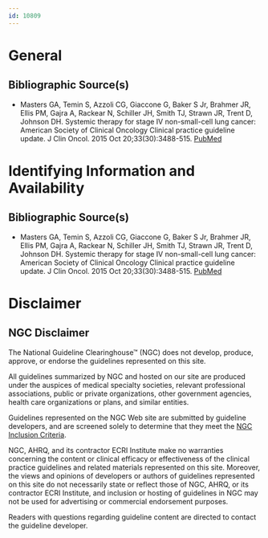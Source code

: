 ```yaml
---
id: 10809
---
```


# General

## Bibliographic Source(s)

- Masters GA, Temin S, Azzoli CG, Giaccone G, Baker S Jr, Brahmer JR, Ellis PM, Gajra A, Rackear N, Schiller JH, Smith TJ, Strawn JR, Trent D, Johnson DH. Systemic therapy for stage IV non-small-cell lung cancer: American Society of Clinical Oncology Clinical practice guideline update. J Clin Oncol. 2015 Oct 20;33(30):3488-515. [ PubMed ](http://www.ncbi.nlm.nih.gov/entrez/query.fcgi?cmd=Retrieve&db=pubmed&dopt=Abstract&list_uids=26324367)

# Identifying Information and Availability

## Bibliographic Source(s)

- Masters GA, Temin S, Azzoli CG, Giaccone G, Baker S Jr, Brahmer JR, Ellis PM, Gajra A, Rackear N, Schiller JH, Smith TJ, Strawn JR, Trent D, Johnson DH. Systemic therapy for stage IV non-small-cell lung cancer: American Society of Clinical Oncology Clinical practice guideline update. J Clin Oncol. 2015 Oct 20;33(30):3488-515. [ PubMed ](http://www.ncbi.nlm.nih.gov/entrez/query.fcgi?cmd=Retrieve&db=pubmed&dopt=Abstract&list_uids=26324367)

# Disclaimer

## NGC Disclaimer

The National Guideline Clearinghouse™ (NGC) does not develop, produce, approve, or endorse the guidelines represented on this site.

All guidelines summarized by NGC and hosted on our site are produced under the auspices of medical specialty societies, relevant professional associations, public or private organizations, other government agencies, health care organizations or plans, and similar entities.

Guidelines represented on the NGC Web site are submitted by guideline developers, and are screened solely to determine that they meet the [NGC Inclusion Criteria](/help-and-about/summaries/inclusion-criteria).

NGC, AHRQ, and its contractor ECRI Institute make no warranties concerning the content or clinical efficacy or effectiveness of the clinical practice guidelines and related materials represented on this site. Moreover, the views and opinions of developers or authors of guidelines represented on this site do not necessarily state or reflect those of NGC, AHRQ, or its contractor ECRI Institute, and inclusion or hosting of guidelines in NGC may not be used for advertising or commercial endorsement purposes.

Readers with questions regarding guideline content are directed to contact the guideline developer.

